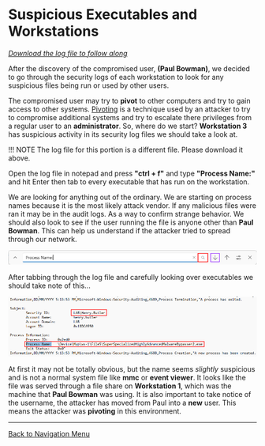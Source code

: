 # Suspicious Executables and Workstations

[*Download the log file to follow along*](./logs/ws-3-security.csv)

After the discovery of the compromised user, **(Paul Bowman)**, we decided to go through the security logs of each workstation to look for any suspicious files being run or used by other users.

The compromised user may try to **pivot** to other computers and try to gain access to other systems. [Pivoting](https://www.geeksforgeeks.org/pivoting-moving-inside-a-network/) is a technique used by an attacker to try to compromise additional systems and try to escalate there privileges from a regular user to an **administrator**. So, where do we start? **Workstation 3** has suspicious activity in its security log files we should take a look at.

!!! NOTE
    The log file for this portion is a different file. Please download it above.

Open the log file in notepad and press **"ctrl + f"** and type **"Process Name:"** and hit Enter then tab to every executable that has run on the workstation.

We are looking for anything out of the ordinary. We are starting on process names because it is the most likely attack vendor. If any malicious files were ran it may be in the audit logs. As a way to confirm strange behavior.  We should also look to see if the user running the file is anyone other than **Paul Bowman**. This can help us understand if the attacker tried to spread through our network.

![Sysmon Extract All](./images/search.PNG)

After tabbing through the log file and carefully looking over executables we should take note of this...

![Sysmon Extract All](./images/find_next.PNG)

At first it may not be totally obvious, but the name seems *slightly* suspicious and is not a normal system file like **mmc** or **event viewer**. It looks like the file was served through a file share on **Workstation 1**, which was the machine that **Paul Bowman** was using. It is also important to take notice of the username, the attacker has moved from Paul into a **new** user. This means the attacker was **pivoting** in this environment.

***

[Back to Navigation Menu](/IntroClassFiles/navigation.md)
